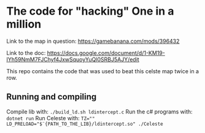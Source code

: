 # The code for "hacking" One in a million
Link to the map in question: https://gamebanana.com/mods/396432

Link to the doc: https://docs.google.com/document/d/1-KM19-IYh59NmM7FJChyf4JxwSquoyYuQl0SRBJ5AJY/edit

This repo contains the code that was used to beat this celste map twice in a row.

## Running and compiling

Compile lib with: `./build_ld.sh ldintercept.c`
Run the c# programs with: `dotnet run`
Run Celeste with: `TZ="" LD_PRELOAD="$¨{PATH_TO_THE_LIB}/ldintercept.so" ./Celeste`
